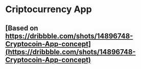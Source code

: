 # Criptocurrency App
## [Based on https://dribbble.com/shots/14896748-Cryptocoin-App-concept](https://dribbble.com/shots/14896748-Cryptocoin-App-concept)